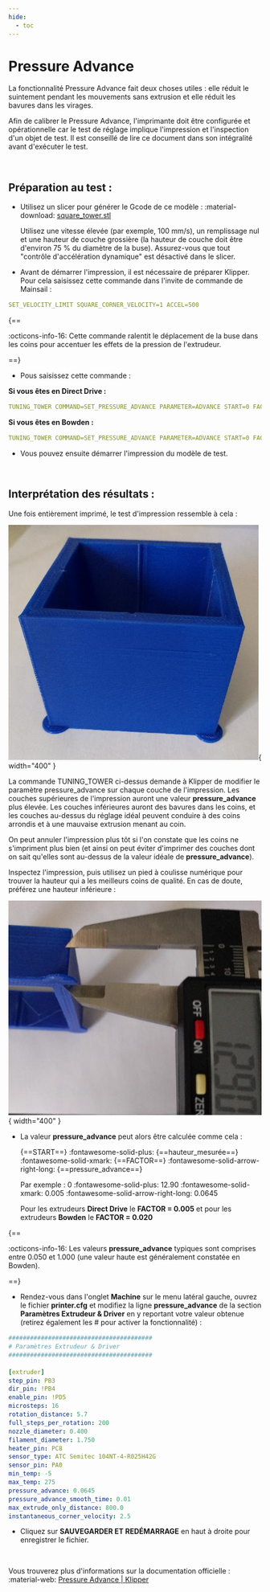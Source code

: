```yaml
---
hide:
  - toc
---
```


# Pressure Advance

La fonctionnalité Pressure Advance fait deux choses utiles : elle réduit le suintement pendant les mouvements sans extrusion et elle réduit les bavures dans les virages.

Afin de calibrer le Pressure Advance, l'imprimante doit être configurée et opérationnelle car le test de réglage implique l'impression et l'inspection d'un objet de test. Il est conseillé de lire ce document dans son intégralité avant d'exécuter le test.

<br />

## Préparation au test :

 - Utilisez un slicer pour générer le Gcode de ce modèle : :material-download: <a href="https://www.klipper3d.org/prints/square_tower.stl" target="_blank">square_tower.stl</a>
 
    Utilisez une vitesse élevée (par exemple, 100 mm/s), un remplissage nul et une hauteur de couche grossière (la hauteur de couche doit être d'environ 75 % du diamètre de la buse). Assurez-vous que tout "contrôle d'accélération dynamique" est désactivé dans le slicer.

- Avant de démarrer l'impression, il est nécessaire de préparer Klipper. Pour cela saisissez cette commande dans l'invite de commande de Mainsail :

``` yaml
SET_VELOCITY_LIMIT SQUARE_CORNER_VELOCITY=1 ACCEL=500
```

{==

:octicons-info-16: Cette commande ralentit le déplacement de la buse dans les coins pour accentuer les effets de la pression de l'extrudeur.

==}

- Pous saisissez cette commande :

**Si vous êtes en Direct Drive :**

``` yaml
TUNING_TOWER COMMAND=SET_PRESSURE_ADVANCE PARAMETER=ADVANCE START=0 FACTOR=.005
```

**Si vous êtes en Bowden :**

``` yaml
TUNING_TOWER COMMAND=SET_PRESSURE_ADVANCE PARAMETER=ADVANCE START=0 FACTOR=.020
```

- Vous pouvez ensuite démarrer l'impression du modèle de test.

<br />

## Interprétation des résultats :

Une fois entièrement imprimé, le test d'impression ressemble à cela :

![Pressure Advance](../assets/img/calibrations/pressure-1.png){ width="400" }

La commande TUNING_TOWER ci-dessus demande à Klipper de modifier le paramètre pressure_advance sur chaque couche de l'impression. Les couches supérieures de l'impression auront une valeur **pressure_advance** plus élevée. Les couches inférieures auront des bavures dans les coins, et les couches au-dessus du réglage idéal peuvent conduire à des coins arrondis et à une mauvaise extrusion menant au coin.

On peut annuler l'impression plus tôt si l'on constate que les coins ne s'impriment plus bien (et ainsi on peut éviter d'imprimer des couches dont on sait qu'elles sont au-dessus de la valeur idéale de **pressure_advance**).

Inspectez l'impression, puis utilisez un pied à coulisse numérique pour trouver la hauteur qui a les meilleurs coins de qualité. En cas de doute, préférez une hauteur inférieure :

![Pressure Advance](../assets/img/calibrations/pressure-2.png){ width="400" }

- La valeur **pressure_advance** peut alors être calculée comme cela :

    {==START==} :fontawesome-solid-plus: {==hauteur_mesurée==} :fontawesome-solid-xmark: {==FACTOR==} :fontawesome-solid-arrow-right-long: {==pressure_advance==}
  
    Par exemple : 0 :fontawesome-solid-plus: 12.90 :fontawesome-solid-xmark: 0.005 :fontawesome-solid-arrow-right-long: 0.0645
    
    Pour les extrudeurs **Direct Drive** le **FACTOR = 0.005** et pour les extrudeurs **Bowden** le **FACTOR = 0.020**

{==

:octicons-info-16: Les valeurs **pressure_advance** typiques sont comprises entre 0.050 et 1.000 (une valeur haute est généralement constatée en Bowden).

==}

- Rendez-vous dans l'onglet **Machine** sur le menu latéral gauche, ouvrez le fichier **printer.cfg** et modifiez la ligne **pressure_advance** de la section **Paramètres Extrudeur & Driver** en y reportant votre valeur obtenue (retirez également les # pour activer la fonctionnalité) :

``` yaml hl_lines="19 20" title="printer.cfg"
########################################
# Paramètres Extrudeur & Driver
########################################

[extruder]
step_pin: PB3
dir_pin: !PB4
enable_pin: !PD5
microsteps: 16
rotation_distance: 5.7
full_steps_per_rotation: 200
nozzle_diameter: 0.400
filament_diameter: 1.750
heater_pin: PC8
sensor_type: ATC Semitec 104NT-4-R025H42G
sensor_pin: PA0
min_temp: -5
max_temp: 275
pressure_advance: 0.0645
pressure_advance_smooth_time: 0.01
max_extrude_only_distance: 800.0
instantaneous_corner_velocity: 2.5
```

- Cliquez sur **SAUVEGARDER ET REDÉMARRAGE** en haut à droite pour enregistrer le fichier.

<br />

Vous trouverez plus d'informations sur la documentation officielle : :material-web: <a href="https://www.klipper3d.org/Pressure_Advance.html" target="blank">Pressure Advance | Klipper</a>

<br />
